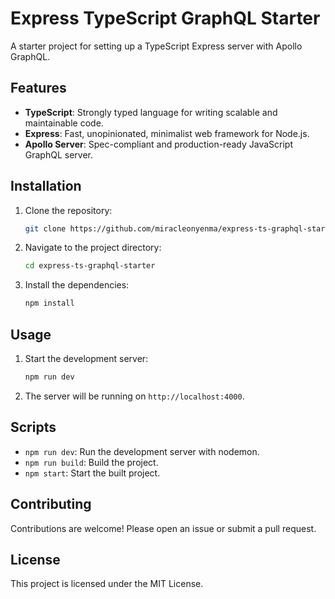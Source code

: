 # Express TypeScript GraphQL Starter

A starter project for setting up a TypeScript Express server with Apollo GraphQL.

## Features

- **TypeScript**: Strongly typed language for writing scalable and maintainable code.
- **Express**: Fast, unopinionated, minimalist web framework for Node.js.
- **Apollo Server**: Spec-compliant and production-ready JavaScript GraphQL server.

## Installation

1. Clone the repository:
    ```bash
    git clone https://github.com/miracleonyenma/express-ts-graphql-starter.git
    ```
2. Navigate to the project directory:
    ```bash
    cd express-ts-graphql-starter
    ```
3. Install the dependencies:
    ```bash
    npm install
    ```

## Usage

1. Start the development server:
    ```bash
    npm run dev
    ```

2. The server will be running on `http://localhost:4000`.


## Scripts

- `npm run dev`: Run the development server with nodemon.
- `npm run build`: Build the project.
- `npm start`: Start the built project.

## Contributing

Contributions are welcome! Please open an issue or submit a pull request.

## License

This project is licensed under the MIT License.
